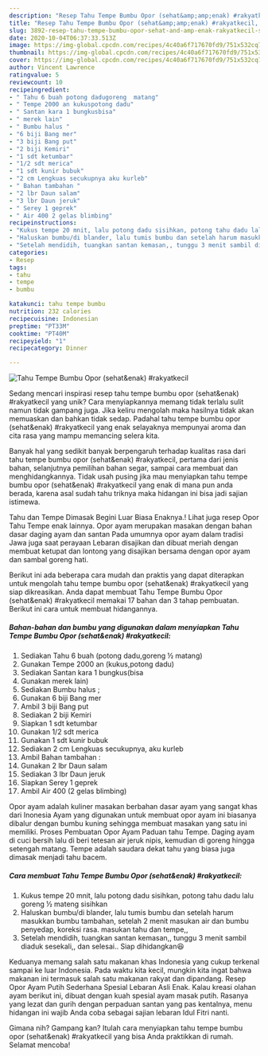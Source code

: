 ```yaml
---
description: "Resep Tahu Tempe Bumbu Opor (sehat&amp;amp;enak) #rakyatkecil, Sempurna"
title: "Resep Tahu Tempe Bumbu Opor (sehat&amp;amp;enak) #rakyatkecil, Sempurna"
slug: 3892-resep-tahu-tempe-bumbu-opor-sehat-and-amp-enak-rakyatkecil-sempurna
date: 2020-10-04T06:37:33.513Z
image: https://img-global.cpcdn.com/recipes/4c40a6f717670fd9/751x532cq70/tahu-tempe-bumbu-opor-sehatenak-rakyatkecil-foto-resep-utama.jpg
thumbnail: https://img-global.cpcdn.com/recipes/4c40a6f717670fd9/751x532cq70/tahu-tempe-bumbu-opor-sehatenak-rakyatkecil-foto-resep-utama.jpg
cover: https://img-global.cpcdn.com/recipes/4c40a6f717670fd9/751x532cq70/tahu-tempe-bumbu-opor-sehatenak-rakyatkecil-foto-resep-utama.jpg
author: Vincent Lawrence
ratingvalue: 5
reviewcount: 10
recipeingredient:
- " Tahu 6 buah potong dadugoreng  matang"
- " Tempe 2000 an kukuspotong dadu"
- " Santan kara 1 bungkusbisa"
- " merek lain"
- " Bumbu halus "
- "6 biji Bang mer"
- "3 biji Bang put"
- "2 biji Kemiri"
- "1 sdt ketumbar"
- "1/2 sdt merica"
- "1 sdt kunir bubuk"
- "2 cm Lengkuas secukupnya aku kurleb"
- " Bahan tambahan "
- "2 lbr Daun salam"
- "3 lbr Daun jeruk"
- " Serey 1 geprek"
- " Air 400 2 gelas blimbing"
recipeinstructions:
- "Kukus tempe 20 mnit, lalu potong dadu sisihkan, potong tahu dadu lalu goreng ½ mateng sisihkan"
- "Haluskan bumbu/di blander, lalu tumis bumbu dan setelah harum masukkan bumbu tambahan, setelah 2 menit masukan air dan bumbu penyedap, koreksi rasa. masukan tahu dan tempe,,"
- "Setelah mendidih, tuangkan santan kemasan,, tunggu 3 menit sambil diaduk sesekali,, dan selesai.. Siap dihidangkan😆"
categories:
- Resep
tags:
- tahu
- tempe
- bumbu

katakunci: tahu tempe bumbu 
nutrition: 232 calories
recipecuisine: Indonesian
preptime: "PT33M"
cooktime: "PT40M"
recipeyield: "1"
recipecategory: Dinner

---
```



![Tahu Tempe Bumbu Opor (sehat&amp;enak) #rakyatkecil](https://img-global.cpcdn.com/recipes/4c40a6f717670fd9/751x532cq70/tahu-tempe-bumbu-opor-sehatenak-rakyatkecil-foto-resep-utama.jpg)

Sedang mencari inspirasi resep tahu tempe bumbu opor (sehat&amp;enak) #rakyatkecil yang unik? Cara menyiapkannya memang tidak terlalu sulit namun tidak gampang juga. Jika keliru mengolah maka hasilnya tidak akan memuaskan dan bahkan tidak sedap. Padahal tahu tempe bumbu opor (sehat&amp;enak) #rakyatkecil yang enak selayaknya mempunyai aroma dan cita rasa yang mampu memancing selera kita.

Banyak hal yang sedikit banyak berpengaruh terhadap kualitas rasa dari tahu tempe bumbu opor (sehat&amp;enak) #rakyatkecil, pertama dari jenis bahan, selanjutnya pemilihan bahan segar, sampai cara membuat dan menghidangkannya. Tidak usah pusing jika mau menyiapkan tahu tempe bumbu opor (sehat&amp;enak) #rakyatkecil yang enak di mana pun anda berada, karena asal sudah tahu triknya maka hidangan ini bisa jadi sajian istimewa.

Tahu dan Tempe Dimasak Begini Luar Biasa Enaknya.! Lihat juga resep Opor Tahu Tempe enak lainnya. Opor ayam merupakan masakan dengan bahan dasar daging ayam dan santan Pada umumnya opor ayam dalam tradisi Jawa juga saat perayaan Lebaran disajikan dan dibuat meriah dengan membuat ketupat dan lontong yang disajikan bersama dengan opor ayam dan sambal goreng hati.


Berikut ini ada beberapa cara mudah dan praktis yang dapat diterapkan untuk mengolah tahu tempe bumbu opor (sehat&amp;enak) #rakyatkecil yang siap dikreasikan. Anda dapat membuat Tahu Tempe Bumbu Opor (sehat&amp;enak) #rakyatkecil memakai 17 bahan dan 3 tahap pembuatan. Berikut ini cara untuk membuat hidangannya.

<!--inarticleads1-->

##### Bahan-bahan dan bumbu yang digunakan dalam menyiapkan Tahu Tempe Bumbu Opor (sehat&amp;enak) #rakyatkecil:

1. Sediakan  Tahu 6 buah (potong dadu,goreng ½ matang)
1. Gunakan  Tempe 2000 an (kukus,potong dadu)
1. Sediakan  Santan kara 1 bungkus(bisa
1. Gunakan  merek lain)
1. Sediakan  Bumbu halus ;
1. Gunakan 6 biji Bang mer
1. Ambil 3 biji Bang put
1. Sediakan 2 biji Kemiri
1. Siapkan 1 sdt ketumbar
1. Gunakan 1/2 sdt merica
1. Gunakan 1 sdt kunir bubuk
1. Sediakan 2 cm Lengkuas secukupnya, aku kurleb
1. Ambil  Bahan tambahan :
1. Gunakan 2 lbr Daun salam
1. Sediakan 3 lbr Daun jeruk
1. Siapkan  Serey 1 geprek
1. Ambil  Air 400 (2 gelas blimbing)


Opor ayam adalah kuliner masakan berbahan dasar ayam yang sangat khas dari Inonesia Ayam yang digunakan untuk membuat opor ayam ini biasanya dibalur dengan bumbu kuning sehingga membuat masakan yang satu ini memiliki. Proses Pembuatan Opor Ayam Paduan tahu Tempe. Daging ayam di cuci bersih lalu di beri tetesan air jeruk nipis, kemudian di goreng hingga setengah matang. Tempe adalah saudara dekat tahu yang biasa juga dimasak menjadi tahu bacem. 

<!--inarticleads2-->

##### Cara membuat Tahu Tempe Bumbu Opor (sehat&amp;enak) #rakyatkecil:

1. Kukus tempe 20 mnit, lalu potong dadu sisihkan, potong tahu dadu lalu goreng ½ mateng sisihkan
1. Haluskan bumbu/di blander, lalu tumis bumbu dan setelah harum masukkan bumbu tambahan, setelah 2 menit masukan air dan bumbu penyedap, koreksi rasa. masukan tahu dan tempe,,
1. Setelah mendidih, tuangkan santan kemasan,, tunggu 3 menit sambil diaduk sesekali,, dan selesai.. Siap dihidangkan😆


Keduanya memang salah satu makanan khas Indonesia yang cukup terkenal sampai ke luar Indonesia. Pada waktu kita kecil, mungkin kita ingat bahwa makanan ini termasuk salah satu makanan rakyat dan dipandang. Resep Opor Ayam Putih Sederhana Spesial Lebaran Asli Enak. Kalau kreasi olahan ayam berikut ini, dibuat dengan kuah spesial ayam masak putih. Rasanya yang lezat dan gurih dengan perpaduan santan yang pas kentalnya, menu hidangan ini wajib Anda coba sebagai sajian lebaran Idul Fitri nanti. 

Gimana nih? Gampang kan? Itulah cara menyiapkan tahu tempe bumbu opor (sehat&amp;enak) #rakyatkecil yang bisa Anda praktikkan di rumah. Selamat mencoba!
